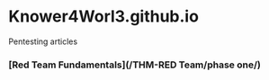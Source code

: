 # Knower4Worl3.github.io
 Pentesting articles 
 
### [Red Team Fundamentals](/THM-RED Team/phase one/)
    







